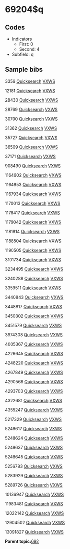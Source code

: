 # 69204$q

## Codes

-   Indicators
    -   First: 0
    -   Second: 4
-   Subfield: q

## Sample bibs

3356 [Quicksearch](https://search.library.yale.edu/catalog/3356) [VXWS](http://prodorbis.library.yale.edu:7014/vxws/GetHoldingsService?bibId=3356)

12181 [Quicksearch](https://search.library.yale.edu/catalog/12181) [VXWS](http://prodorbis.library.yale.edu:7014/vxws/GetHoldingsService?bibId=12181)

28430 [Quicksearch](https://search.library.yale.edu/catalog/28430) [VXWS](http://prodorbis.library.yale.edu:7014/vxws/GetHoldingsService?bibId=28430)

28769 [Quicksearch](https://search.library.yale.edu/catalog/28769) [VXWS](http://prodorbis.library.yale.edu:7014/vxws/GetHoldingsService?bibId=28769)

30700 [Quicksearch](https://search.library.yale.edu/catalog/30700) [VXWS](http://prodorbis.library.yale.edu:7014/vxws/GetHoldingsService?bibId=30700)

31362 [Quicksearch](https://search.library.yale.edu/catalog/31362) [VXWS](http://prodorbis.library.yale.edu:7014/vxws/GetHoldingsService?bibId=31362)

35727 [Quicksearch](https://search.library.yale.edu/catalog/35727) [VXWS](http://prodorbis.library.yale.edu:7014/vxws/GetHoldingsService?bibId=35727)

36509 [Quicksearch](https://search.library.yale.edu/catalog/36509) [VXWS](http://prodorbis.library.yale.edu:7014/vxws/GetHoldingsService?bibId=36509)

37171 [Quicksearch](https://search.library.yale.edu/catalog/37171) [VXWS](http://prodorbis.library.yale.edu:7014/vxws/GetHoldingsService?bibId=37171)

908490 [Quicksearch](https://search.library.yale.edu/catalog/908490) [VXWS](http://prodorbis.library.yale.edu:7014/vxws/GetHoldingsService?bibId=908490)

1164602 [Quicksearch](https://search.library.yale.edu/catalog/1164602) [VXWS](http://prodorbis.library.yale.edu:7014/vxws/GetHoldingsService?bibId=1164602)

1164853 [Quicksearch](https://search.library.yale.edu/catalog/1164853) [VXWS](http://prodorbis.library.yale.edu:7014/vxws/GetHoldingsService?bibId=1164853)

1167934 [Quicksearch](https://search.library.yale.edu/catalog/1167934) [VXWS](http://prodorbis.library.yale.edu:7014/vxws/GetHoldingsService?bibId=1167934)

1170013 [Quicksearch](https://search.library.yale.edu/catalog/1170013) [VXWS](http://prodorbis.library.yale.edu:7014/vxws/GetHoldingsService?bibId=1170013)

1178417 [Quicksearch](https://search.library.yale.edu/catalog/1178417) [VXWS](http://prodorbis.library.yale.edu:7014/vxws/GetHoldingsService?bibId=1178417)

1179042 [Quicksearch](https://search.library.yale.edu/catalog/1179042) [VXWS](http://prodorbis.library.yale.edu:7014/vxws/GetHoldingsService?bibId=1179042)

1181814 [Quicksearch](https://search.library.yale.edu/catalog/1181814) [VXWS](http://prodorbis.library.yale.edu:7014/vxws/GetHoldingsService?bibId=1181814)

1188504 [Quicksearch](https://search.library.yale.edu/catalog/1188504) [VXWS](http://prodorbis.library.yale.edu:7014/vxws/GetHoldingsService?bibId=1188504)

1190505 [Quicksearch](https://search.library.yale.edu/catalog/1190505) [VXWS](http://prodorbis.library.yale.edu:7014/vxws/GetHoldingsService?bibId=1190505)

3101734 [Quicksearch](https://search.library.yale.edu/catalog/3101734) [VXWS](http://prodorbis.library.yale.edu:7014/vxws/GetHoldingsService?bibId=3101734)

3234495 [Quicksearch](https://search.library.yale.edu/catalog/3234495) [VXWS](http://prodorbis.library.yale.edu:7014/vxws/GetHoldingsService?bibId=3234495)

3240288 [Quicksearch](https://search.library.yale.edu/catalog/3240288) [VXWS](http://prodorbis.library.yale.edu:7014/vxws/GetHoldingsService?bibId=3240288)

3359511 [Quicksearch](https://search.library.yale.edu/catalog/3359511) [VXWS](http://prodorbis.library.yale.edu:7014/vxws/GetHoldingsService?bibId=3359511)

3440843 [Quicksearch](https://search.library.yale.edu/catalog/3440843) [VXWS](http://prodorbis.library.yale.edu:7014/vxws/GetHoldingsService?bibId=3440843)

3448817 [Quicksearch](https://search.library.yale.edu/catalog/3448817) [VXWS](http://prodorbis.library.yale.edu:7014/vxws/GetHoldingsService?bibId=3448817)

3450302 [Quicksearch](https://search.library.yale.edu/catalog/3450302) [VXWS](http://prodorbis.library.yale.edu:7014/vxws/GetHoldingsService?bibId=3450302)

3451579 [Quicksearch](https://search.library.yale.edu/catalog/3451579) [VXWS](http://prodorbis.library.yale.edu:7014/vxws/GetHoldingsService?bibId=3451579)

3974308 [Quicksearch](https://search.library.yale.edu/catalog/3974308) [VXWS](http://prodorbis.library.yale.edu:7014/vxws/GetHoldingsService?bibId=3974308)

4005367 [Quicksearch](https://search.library.yale.edu/catalog/4005367) [VXWS](http://prodorbis.library.yale.edu:7014/vxws/GetHoldingsService?bibId=4005367)

4226645 [Quicksearch](https://search.library.yale.edu/catalog/4226645) [VXWS](http://prodorbis.library.yale.edu:7014/vxws/GetHoldingsService?bibId=4226645)

4248220 [Quicksearch](https://search.library.yale.edu/catalog/4248220) [VXWS](http://prodorbis.library.yale.edu:7014/vxws/GetHoldingsService?bibId=4248220)

4267849 [Quicksearch](https://search.library.yale.edu/catalog/4267849) [VXWS](http://prodorbis.library.yale.edu:7014/vxws/GetHoldingsService?bibId=4267849)

4290568 [Quicksearch](https://search.library.yale.edu/catalog/4290568) [VXWS](http://prodorbis.library.yale.edu:7014/vxws/GetHoldingsService?bibId=4290568)

4293703 [Quicksearch](https://search.library.yale.edu/catalog/4293703) [VXWS](http://prodorbis.library.yale.edu:7014/vxws/GetHoldingsService?bibId=4293703)

4322681 [Quicksearch](https://search.library.yale.edu/catalog/4322681) [VXWS](http://prodorbis.library.yale.edu:7014/vxws/GetHoldingsService?bibId=4322681)

4355247 [Quicksearch](https://search.library.yale.edu/catalog/4355247) [VXWS](http://prodorbis.library.yale.edu:7014/vxws/GetHoldingsService?bibId=4355247)

5217329 [Quicksearch](https://search.library.yale.edu/catalog/5217329) [VXWS](http://prodorbis.library.yale.edu:7014/vxws/GetHoldingsService?bibId=5217329)

5248617 [Quicksearch](https://search.library.yale.edu/catalog/5248617) [VXWS](http://prodorbis.library.yale.edu:7014/vxws/GetHoldingsService?bibId=5248617)

5248624 [Quicksearch](https://search.library.yale.edu/catalog/5248624) [VXWS](http://prodorbis.library.yale.edu:7014/vxws/GetHoldingsService?bibId=5248624)

5248637 [Quicksearch](https://search.library.yale.edu/catalog/5248637) [VXWS](http://prodorbis.library.yale.edu:7014/vxws/GetHoldingsService?bibId=5248637)

5248645 [Quicksearch](https://search.library.yale.edu/catalog/5248645) [VXWS](http://prodorbis.library.yale.edu:7014/vxws/GetHoldingsService?bibId=5248645)

5256783 [Quicksearch](https://search.library.yale.edu/catalog/5256783) [VXWS](http://prodorbis.library.yale.edu:7014/vxws/GetHoldingsService?bibId=5256783)

5283929 [Quicksearch](https://search.library.yale.edu/catalog/5283929) [VXWS](http://prodorbis.library.yale.edu:7014/vxws/GetHoldingsService?bibId=5283929)

5289726 [Quicksearch](https://search.library.yale.edu/catalog/5289726) [VXWS](http://prodorbis.library.yale.edu:7014/vxws/GetHoldingsService?bibId=5289726)

10136947 [Quicksearch](https://search.library.yale.edu/catalog/10136947) [VXWS](http://prodorbis.library.yale.edu:7014/vxws/GetHoldingsService?bibId=10136947)

11983481 [Quicksearch](https://search.library.yale.edu/catalog/11983481) [VXWS](http://prodorbis.library.yale.edu:7014/vxws/GetHoldingsService?bibId=11983481)

12022142 [Quicksearch](https://search.library.yale.edu/catalog/12022142) [VXWS](http://prodorbis.library.yale.edu:7014/vxws/GetHoldingsService?bibId=12022142)

12904502 [Quicksearch](https://search.library.yale.edu/catalog/12904502) [VXWS](http://prodorbis.library.yale.edu:7014/vxws/GetHoldingsService?bibId=12904502)

13091827 [Quicksearch](https://search.library.yale.edu/catalog/13091827) [VXWS](http://prodorbis.library.yale.edu:7014/vxws/GetHoldingsService?bibId=13091827)

**Parent topic:**[692](../../tags/692/692.md)


